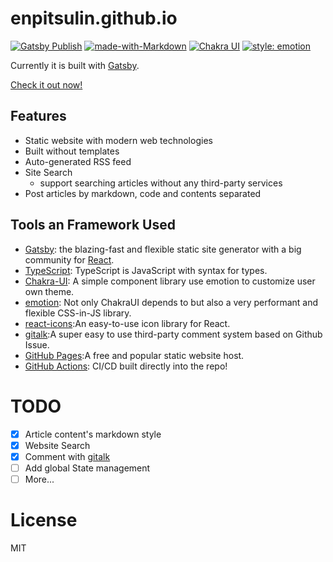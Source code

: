 # enpitsulin.github.io

[![Gatsby Publish](https://github.com/enpitsuLin/enpitsuLin.github.io/actions/workflows/deploy.yml/badge.svg)](https://github.com/enpitsuLin/enpitsuLin.github.io/actions/workflows/deploy.yml)
[![made-with-Markdown](https://img.shields.io/badge/Made%20with-Markdown-1f425f.svg)](http://commonmark.org)
[![Chakra UI](https://img.shields.io/badge/Built%20with-Chakra%20UI-81e6d9)](https://chakra-ui.com/)
[![style: emotion](https://img.shields.io/badge/style-%E2%9C%A8emotion-d4a25e?colorA=45c7e1)](https://github.com/emotion-js/emotion)

Currently it is built with [Gatsby](https://www.gatsbyjs.org/).

[Check it out now!](https://enpitsulin.github.io)

## Features

- Static website with modern web technologies
- Built without templates
- Auto-generated RSS feed
- Site Search 
  - support  searching articles without any third-party services
- Post articles by markdown, code and contents separated

## Tools an Framework Used

- [Gatsby](https://www.gatsbyjs.org/): the blazing-fast and flexible static site generator with a big community for [React](https://facebook.github.io/react/).
- [TypeScript](https://www.typescriptlang.org/): TypeScript is JavaScript with syntax for types.
- [Chakra-UI](https://chakra-ui.com/): A simple component library use emotion to customize user own theme.
- [emotion](https://github.com/emotion-js/emotionn): Not only ChakraUI depends to but also a very performant and flexible CSS-in-JS library.
- [react-icons](https://github.com/react-icons/react-icons):An easy-to-use icon library for React.
- [gitalk](https://github.com/gitalk/gitalk):A super easy to use third-party comment system based on Github Issue.
- [GitHub Pages](https://pages.github.com/):A free and popular static website host.
- [GitHub Actions](https://github.com/features/actions): CI/CD built directly into the repo!

# TODO

- [x] Article content's markdown style
- [x] Website Search
- [x] Comment with [gitalk](https://github.com/gitalk/gitalk)
- [ ] Add global State management
- [ ] More...

# License

MIT
